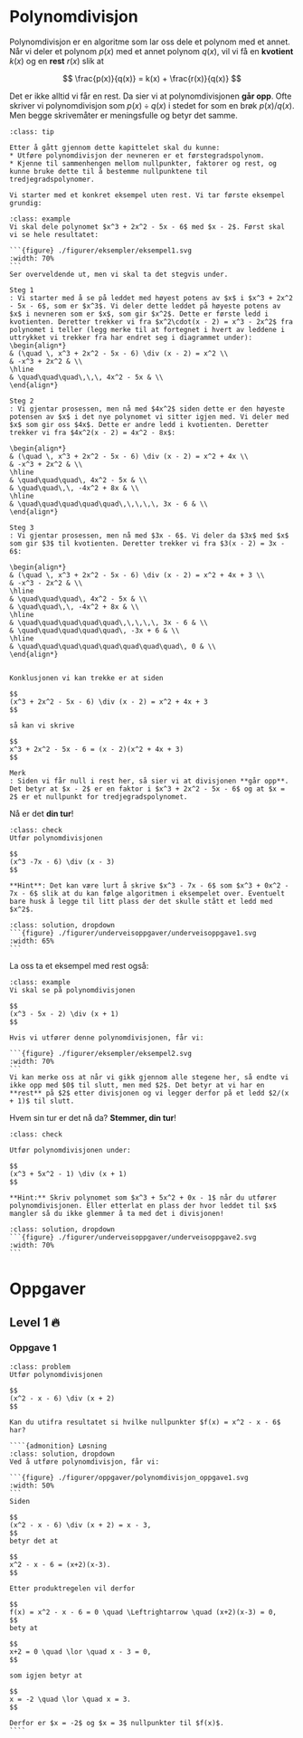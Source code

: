 # Polynomdivisjon

Polynomdivisjon er en algoritme som lar oss dele et polynom med et annet. Når vi deler et polynom $p(x)$ med et annet polynom $q(x)$, vil vi få en **kvotient** $k(x)$ og en **rest** $r(x)$ slik at 

$$
\frac{p(x)}{q(x)} = k(x) + \frac{r(x)}{q(x)}
$$

Det er ikke alltid vi får en rest. Da sier vi at polynomdivisjonen **går opp**. Ofte skriver vi polynomdivisjon som $p(x) \div q(x)$ i stedet for som en brøk $p(x) / q(x)$. Men begge skrivemåter er meningsfulle og betyr det samme.

```{admonition} Læringsmål: polynomdivisjon
:class: tip

Etter å gått gjennom dette kapittelet skal du kunne:
* Utføre polynomdivisjon der nevneren er et førstegradspolynom.
* Kjenne til sammenhengen mellom nullpunkter, faktorer og rest, og kunne bruke dette til å bestemme nullpunktene til tredjegradspolynomer.

Vi starter med et konkret eksempel uten rest. Vi tar første eksempel grundig:
```

````{admonition} Eksempel 1 (uten rest)
:class: example
Vi skal dele polynomet $x^3 + 2x^2 - 5x - 6$ med $x - 2$. Først skal vi se hele resultatet:

```{figure} ./figurer/eksempler/eksempel1.svg
:width: 70%
```
Ser overveldende ut, men vi skal ta det stegvis under.

Steg 1
: Vi starter med å se på leddet med høyest potens av $x$ i $x^3 + 2x^2 - 5x - 6$, som er $x^3$. Vi deler dette leddet på høyeste potens av $x$ i nevneren som er $x$, som gir $x^2$. Dette er første ledd i kvotienten. Deretter trekker vi fra $x^2\cdot(x - 2) = x^3 - 2x^2$ fra polynomet i teller (legg merke til at fortegnet i hvert av leddene i uttrykket vi trekker fra har endret seg i diagrammet under):
\begin{align*}
& (\quad \, x^3 + 2x^2 - 5x - 6) \div (x - 2) = x^2 \\
& -x^3 + 2x^2 & \\
\hline
& \quad\quad\quad\,\,\, 4x^2 - 5x & \\
\end{align*}

Steg 2
: Vi gjentar prosessen, men nå med $4x^2$ siden dette er den høyeste potensen av $x$ i det nye polynomet vi sitter igjen med. Vi deler med $x$ som gir oss $4x$. Dette er andre ledd i kvotienten. Deretter trekker vi fra $4x^2(x - 2) = 4x^2 - 8x$:

\begin{align*}
& (\quad \, x^3 + 2x^2 - 5x - 6) \div (x - 2) = x^2 + 4x \\
& -x^3 + 2x^2 & \\
\hline
& \quad\quad\quad\, 4x^2 - 5x & \\
& \quad\quad\,\, -4x^2 + 8x & \\
\hline
& \quad\quad\quad\quad\quad\,\,\,\,\, 3x - 6 & \\
\end{align*}

Steg 3
: Vi gjentar prosessen, men nå med $3x - 6$. Vi deler da $3x$ med $x$ som gir $3$ til kvotienten. Deretter trekker vi fra $3(x - 2) = 3x - 6$:

\begin{align*}
& (\quad \, x^3 + 2x^2 - 5x - 6) \div (x - 2) = x^2 + 4x + 3 \\
& -x^3 - 2x^2 & \\
\hline
& \quad\quad\quad\, 4x^2 - 5x & \\
& \quad\quad\,\, -4x^2 + 8x & \\
\hline
& \quad\quad\quad\quad\quad\,\,\,\,\, 3x - 6 & \\
& \quad\quad\quad\quad\quad\, -3x + 6 & \\
\hline
& \quad\quad\quad\quad\quad\quad\quad\quad\, 0 & \\
\end{align*}


Konklusjonen vi kan trekke er at siden 

$$
(x^3 + 2x^2 - 5x - 6) \div (x - 2) = x^2 + 4x + 3
$$

så kan vi skrive 

$$
x^3 + 2x^2 - 5x - 6 = (x - 2)(x^2 + 4x + 3)
$$

Merk
: Siden vi får null i rest her, så sier vi at divisjonen **går opp**. Det betyr at $x - 2$ er en faktor i $x^3 + 2x^2 - 5x - 6$ og at $x = 2$ er et nullpunkt for tredjegradspolynomet.
````

Nå er det **din tur**!

```{admonition} Underveisoppgave 1
:class: check
Utfør polynomdivisjonen

$$
(x^3 -7x - 6) \div (x - 3)
$$

**Hint**: Det kan være lurt å skrive $x^3 - 7x - 6$ som $x^3 + 0x^2 - 7x - 6$ slik at du kan følge algoritmen i eksempelet over. Eventuelt bare husk å legge til litt plass der det skulle stått et ledd med $x^2$.
```

````{admonition} Løsning
:class: solution, dropdown
```{figure} ./figurer/underveisoppgaver/underveisoppgave1.svg
:width: 65%
```
````

La oss ta et eksempel med rest også:

````{admonition} Eksempel 2 (med rest)
:class: example
Vi skal se på polynomdivisjonen

$$
(x^3 - 5x - 2) \div (x + 1)
$$

Hvis vi utfører denne polynomdivisjonen, får vi:
    
```{figure} ./figurer/eksempler/eksempel2.svg
:width: 70%
```
Vi kan merke oss at når vi gikk gjennom alle stegene her, så endte vi ikke opp med $0$ til slutt, men med $2$. Det betyr at vi har en **rest** på $2$ etter divisjonen og vi legger derfor på et ledd $2/(x + 1)$ til slutt. 
````

Hvem sin tur er det nå da? **Stemmer, din tur**!

```{admonition} Underveisoppgave 2
:class: check

Utfør polynomdivisjonen under:

$$
(x^3 + 5x^2 - 1) \div (x + 1)
$$

**Hint:** Skriv polynomet som $x^3 + 5x^2 + 0x - 1$ når du utfører polynomdivisjonen. Eller etterlat en plass der hvor leddet til $x$ mangler så du ikke glemmer å ta med det i divisjonen!
```

````{admonition} Løsning
:class: solution, dropdown
```{figure} ./figurer/underveisoppgaver/underveisoppgave2.svg
:width: 70%
```
````


# Oppgaver 

## Level 1 🔥

### Oppgave 1


`````{admonition} Oppgave 1
:class: problem
Utfør polynomdivisjonen

$$
(x^2 - x - 6) \div (x + 2)
$$

Kan du utifra resultatet si hvilke nullpunkter $f(x) = x^2 - x - 6$ har?

````{admonition} Løsning
:class: solution, dropdown
Ved å utføre polynomdivisjon, får vi:

```{figure} ./figurer/oppgaver/polynomdivisjon_oppgave1.svg
:width: 50%
```
Siden 

$$
(x^2 - x - 6) \div (x + 2) = x - 3,
$$
betyr det at 

$$
x^2 - x - 6 = (x+2)(x-3).
$$

Etter produktregelen vil derfor 

$$
f(x) = x^2 - x - 6 = 0 \quad \Leftrightarrow \quad (x+2)(x-3) = 0,
$$
bety at 

$$
x+2 = 0 \quad \lor \quad x - 3 = 0,
$$

som igjen betyr at 

$$
x = -2 \quad \lor \quad x = 3.
$$

Derfor er $x = -2$ og $x = 3$ nullpunkter til $f(x)$.
````

`````

